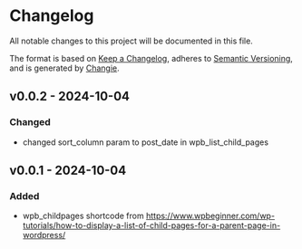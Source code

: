 # Changelog
All notable changes to this project will be documented in this file.

The format is based on [Keep a Changelog](https://keepachangelog.com/en/1.0.0/),
adheres to [Semantic Versioning](https://semver.org/spec/v2.0.0.html),
and is generated by [Changie](https://github.com/miniscruff/changie).


## v0.0.2 - 2024-10-04
### Changed
* changed sort_column param to post_date in wpb_list_child_pages

## v0.0.1 - 2024-10-04
### Added
* wpb_childpages shortcode from https://www.wpbeginner.com/wp-tutorials/how-to-display-a-list-of-child-pages-for-a-parent-page-in-wordpress/

